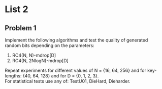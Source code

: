 # List 2 

## Problem 1
Implement the following algorithms and test the quality of generated random bits depending on the parameters:
1. RC4(N, N)-mdrop[D]
2. RC4(N, 2NlogN)-mdrop[D]


Repeat experiments for different values of N = {16, 64, 256} and for key-lengths: {40, 64, 128} and for D = {0, 1, 2, 3}.<br>
For statistical tests use any of: TestU01, DieHard, Dieharder.
